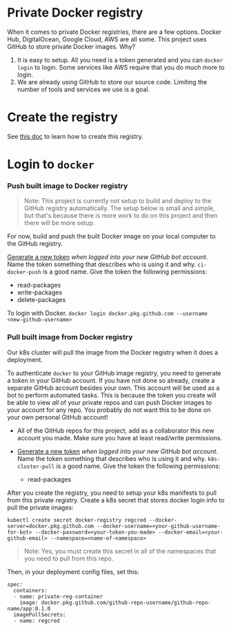# Private Docker registry

When it comes to private Docker registries, there are a few options. Docker Hub, DigitalOcean, Google Cloud, AWS are all some. This project uses GitHub to store private Docker images. Why?

1. It is easy to setup. All you need is a token generated and you can `docker login` to login. Some services like AWS require that you do much more to login.
2. We are already using GitHub to store our source code. Limiting the number of tools and services we use is a goal.

# Create the registry

See [this doc](./PRIVATE_DOCKER_REGISTRY.md) to learn how to create this registry.

# Login to `docker`

### Push built image to Docker registry

> Note: This project is currently not setup to build and deploy to the GitHub registry automatically. The setup below is small and simple, but that's because there is more work to do on this project and then there will be more setup.

For now, build and push the built Docker image on your local computer to the GitHub registry.

[Generate a new token](https://github.com/settings/tokens/new) _when logged into your new GitHub bot account_. Name the token something that describes who is using it and why. `ci-docker-push` is a good name. Give the token the following permissions:

- read-packages
- write-packages
- delete-packages

To login with Docker. `docker login docker.pkg.github.com --username <new-github-username>`

### Pull built image from Docker registry

Our k8s cluster will pull the image from the Docker registry when it does a deployment.

To authenticate `docker` to your GitHub image registry, you need to generate a token in your GitHub account. If you have not done so already, create a separate GitHub account besides your own. This account will be used as a bot to perform automated tasks. This is because the token you create will be able to view _all_ of your private repos and can push Docker images to your account for any repo. You probably do not want this to be done on your own personal GitHub account!

- All of the GitHub repos for this project, add as a collaborator this new account you made. Make sure you have at least read/write permissions.

- [Generate a new token](https://github.com/settings/tokens/new) _when logged into your new GitHub bot account_. Name the token something that describes who is using it and why. `k8s-cluster-pull` is a good name. Give the token the following permissions:
  - read-packages

After you create the registry, you need to setup your k8s manifests to pull from this private registry. Create a k8s secret that stores docker login info to pull the private images:

```
kubectl create secret docker-registry regcred --docker-server=docker.pkg.github.com --docker-username=<your-github-username-for-bot> --docker-password=<your-token-you-made> --docker-email=<your-github-email> --namespace=<name-of-namespace>
```

> Note: Yes, you must create this secret in all of the namespaces that you need to pull from this repo.

Then, in your deployment config files, set this:

```
spec:
  containers:
  - name: private-reg-container
    image: docker.pkg.github.com/github-repo-username/github-repo-name/app:0.1.0
  imagePullSecrets:
  - name: regcred
```
